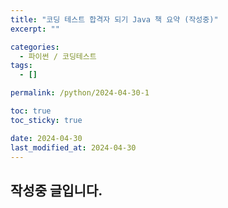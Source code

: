 ```yaml
---
title: "코딩 테스트 합격자 되기 Java 책 요약 (작성중)"
excerpt: ""

categories:
  - 파이썬 / 코딩테스트
tags:
  - []

permalink: /python/2024-04-30-1

toc: true
toc_sticky: true

date: 2024-04-30
last_modified_at: 2024-04-30
---
```


## 작성중 글입니다.

